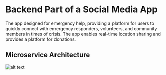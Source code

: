 # Backend Part of a Social Media App

The app designed for emergency help, providing a platform for users to quickly connect with emergency responders, volunteers, and community members in times of crisis. The app enables real-time location sharing and provides a platform for donations.

## Microservice Architecture
![alt text](https://drive.google.com/file/d/1Zt2ge7eVez7NwMEgTCcGWNpNdMPp_ib1/view?usp=sharing)
